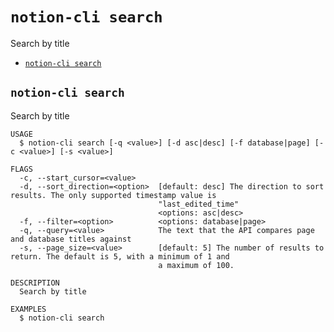 `notion-cli search`
===================

Search by title

* [`notion-cli search`](#notion-cli-search)

## `notion-cli search`

Search by title

```
USAGE
  $ notion-cli search [-q <value>] [-d asc|desc] [-f database|page] [-c <value>] [-s <value>]

FLAGS
  -c, --start_cursor=<value>
  -d, --sort_direction=<option>  [default: desc] The direction to sort results. The only supported timestamp value is
                                 "last_edited_time"
                                 <options: asc|desc>
  -f, --filter=<option>          <options: database|page>
  -q, --query=<value>            The text that the API compares page and database titles against
  -s, --page_size=<value>        [default: 5] The number of results to return. The default is 5, with a minimum of 1 and
                                 a maximum of 100.

DESCRIPTION
  Search by title

EXAMPLES
  $ notion-cli search
```


